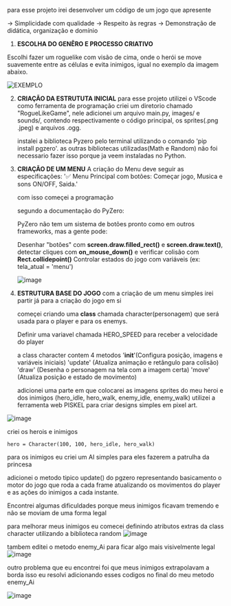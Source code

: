 para esse projeto irei desenvolver um código de um jogo que apresente

-> Simplicidade com qualidade
-> Respeito às regras
-> Demonstração de didática, organização e domínio

1. **ESCOLHA DO GENÊRO E PROCESSO CRIATIVO**

Escolhi fazer um roguelike com visão de cima, onde o herói se move suavemente entre as células e evita inimigos, igual no exemplo da imagem abaixo.

![EXEMPLO](https://imgs.search.brave.com/dodFVU7i6Yy_qSTMi2CbRXofu7YA9DwCmmksoq32cJg/rs:fit:860:0:0:0/g:ce/aHR0cHM6Ly9oYXBw/eW1hZy50di93cC1j/b250ZW50L3VwbG9h/ZHMvMjAyMC8xMC9p/bWFnZS0xMS5qcGVn)

2. **CRIAÇÃO DA ESTRUTUTA INICIAL**
   para esse projeto utilizei o VScode como ferramenta de programação
   criei um diretorio chamado "RogueLikeGame", nele adicionei um arquivo main.py, images/ e sounds/, contendo respectivamente o código principal, os sprites(.png .jpeg) e arquivos .ogg.

   instalei a biblioteca Pyzero pelo terminal utilizando o comando 'pip install pgzero'.
   as outras bibliotecas utilizadas(Math e Random) não foi necessario fazer isso porque ja veem instaladas no Python.

3. **CRIAÇÃO DE UM MENU**
   A criação do Menu deve seguir as especificações:
   '✅ Menu Principal com botões: Começar jogo, Musica e sons ON/OFF, Saida.'

   com isso começei a programação

   segundo a documentação do PyZero:

   PyZero não tem um sistema de botões pronto como em outros frameworks, mas a gente pode:
   
   Desenhar "botões" com **screen.draw.filled_rect()** e **screen.draw.text()**, detectar cliques com **on_mouse_down()** e verificar colisão com **Rect.collidepoint()**
   Controlar estados do jogo com variáveis (ex: tela_atual = 'menu')

   ![image](https://github.com/user-attachments/assets/6c874d69-92cf-47d3-9684-9919a09967e5)

4. **ESTRUTURA BASE DO JOGO**
   com a criação de um menu simples irei partir já para a criação do jogo em si

   começei criando uma **class** chamada character(personagem) que será usada para o player e para os enemys.

   Definir uma variavel chamada HERO_SPEED para receber a velocidade do player

   a class character contem 4 metodos
   '__init__'(Configura posição, imagens e variáveis iniciais)
   'update'	(Atualiza animação e retângulo para colisão)
   'draw' (Desenha o personagem na tela com a imagem certa)
   'move' (Atualiza posição e estado de movimento)

   adicionei uma parte em que colocarei as imagens sprites do meu heroi e dos inimigos
  (hero_idle, hero_walk, enemy_idle, enemy_walk) utilizei a ferramenta web PISKEL para criar designs simples em pixel art.

![image](https://github.com/user-attachments/assets/8d28eb3f-7a8c-4243-b191-c40aaa489541)



   criei os herois e inimigos

    hero = Character(100, 100, hero_idle, hero_walk)

   para os inimigos eu criei um AI simples para eles fazerem a patrulha da princesa

   adicionei o metodo tipico update() do pgzero representando basicamento o motor do jogo que roda a cada frame atualizando os movimentos do player e as ações do inimigos 
   a cada instante.

   Encontrei algumas dificuldades porque meus inimigos ficavam tremendo e não se moviam de uma forma legal

   para melhorar meus inimigos eu comecei definindo atributos extras da class character utilizando a biblioteca random
   ![image](https://github.com/user-attachments/assets/9d69b8b1-102e-4ddb-9552-6b56e51ca8cd)

   tambem editei o metodo enemy_Ai para ficar algo mais visivelmente legal
   ![image](https://github.com/user-attachments/assets/677983f3-46ac-4fa4-84a0-c79b230b0f26)

   outro problema que eu encontrei foi que meus inimigos extrapolavam a borda
   isso eu resolvi adicionando esses codigos no final do meu metodo enemy_Ai
   
   ![image](https://github.com/user-attachments/assets/8b376722-8c1d-445b-8c1b-f9e1390ca966)

   
